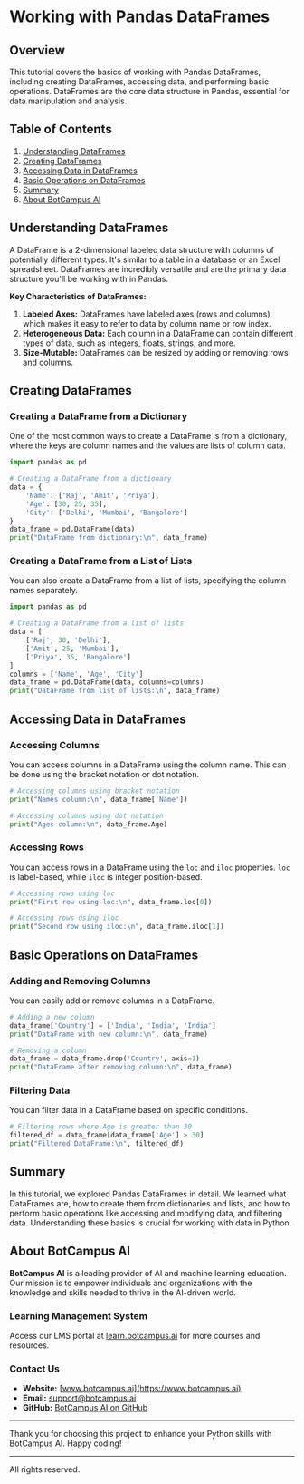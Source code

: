 # Working with Pandas DataFrames

## Overview
This tutorial covers the basics of working with Pandas DataFrames, including creating DataFrames, accessing data, and performing basic operations. DataFrames are the core data structure in Pandas, essential for data manipulation and analysis.

## Table of Contents
1. [Understanding DataFrames](#understanding-dataframes)
2. [Creating DataFrames](#creating-dataframes)
3. [Accessing Data in DataFrames](#accessing-data-in-dataframes)
4. [Basic Operations on DataFrames](#basic-operations-on-dataframes)
5. [Summary](#summary)
6. [About BotCampus AI](#about-botcampus-ai)

## Understanding DataFrames
A DataFrame is a 2-dimensional labeled data structure with columns of potentially different types. It's similar to a table in a database or an Excel spreadsheet. DataFrames are incredibly versatile and are the primary data structure you'll be working with in Pandas.

**Key Characteristics of DataFrames:**
1. **Labeled Axes:** DataFrames have labeled axes (rows and columns), which makes it easy to refer to data by column name or row index.
2. **Heterogeneous Data:** Each column in a DataFrame can contain different types of data, such as integers, floats, strings, and more.
3. **Size-Mutable:** DataFrames can be resized by adding or removing rows and columns.

## Creating DataFrames

### Creating a DataFrame from a Dictionary
One of the most common ways to create a DataFrame is from a dictionary, where the keys are column names and the values are lists of column data.

```python
import pandas as pd

# Creating a DataFrame from a dictionary
data = {
    'Name': ['Raj', 'Amit', 'Priya'],
    'Age': [30, 25, 35],
    'City': ['Delhi', 'Mumbai', 'Bangalore']
}
data_frame = pd.DataFrame(data)
print("DataFrame from dictionary:\n", data_frame)
```

### Creating a DataFrame from a List of Lists
You can also create a DataFrame from a list of lists, specifying the column names separately.

```python
import pandas as pd

# Creating a DataFrame from a list of lists
data = [
    ['Raj', 30, 'Delhi'],
    ['Amit', 25, 'Mumbai'],
    ['Priya', 35, 'Bangalore']
]
columns = ['Name', 'Age', 'City']
data_frame = pd.DataFrame(data, columns=columns)
print("DataFrame from list of lists:\n", data_frame)
```

## Accessing Data in DataFrames

### Accessing Columns
You can access columns in a DataFrame using the column name. This can be done using the bracket notation or dot notation.

```python
# Accessing columns using bracket notation
print("Names column:\n", data_frame['Name'])

# Accessing columns using dot notation
print("Ages column:\n", data_frame.Age)
```

### Accessing Rows
You can access rows in a DataFrame using the `loc` and `iloc` properties. `loc` is label-based, while `iloc` is integer position-based.

```python
# Accessing rows using loc
print("First row using loc:\n", data_frame.loc[0])

# Accessing rows using iloc
print("Second row using iloc:\n", data_frame.iloc[1])
```

## Basic Operations on DataFrames

### Adding and Removing Columns
You can easily add or remove columns in a DataFrame.

```python
# Adding a new column
data_frame['Country'] = ['India', 'India', 'India']
print("DataFrame with new column:\n", data_frame)

# Removing a column
data_frame = data_frame.drop('Country', axis=1)
print("DataFrame after removing column:\n", data_frame)
```

### Filtering Data
You can filter data in a DataFrame based on specific conditions.

```python
# Filtering rows where Age is greater than 30
filtered_df = data_frame[data_frame['Age'] > 30]
print("Filtered DataFrame:\n", filtered_df)
```

## Summary
In this tutorial, we explored Pandas DataFrames in detail. We learned what DataFrames are, how to create them from dictionaries and lists, and how to perform basic operations like accessing and modifying data, and filtering data. Understanding these basics is crucial for working with data in Python.

## About BotCampus AI
**BotCampus AI** is a leading provider of AI and machine learning education. Our mission is to empower individuals and organizations with the knowledge and skills needed to thrive in the AI-driven world.

### Learning Management System
Access our LMS portal at [learn.botcampus.ai](https://learn.botcampus.ai) for more courses and resources.

### Contact Us
- **Website:** [www.botcampus.ai](https://www.botcampus.ai)
- **Email:** support@botcampus.ai
- **GitHub:** [BotCampus AI on GitHub](https://github.com/Bot-Campus-AI/advanced-python)

---

Thank you for choosing this project to enhance your Python skills with BotCampus AI. Happy coding!

---

All rights reserved.